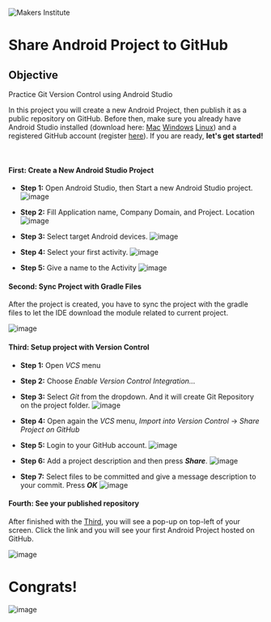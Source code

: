 ![Makers Institute](../images/logo-makersinstitute.png)

# Share Android Project to GitHub

## Objective
Practice Git Version Control using Android Studio

In this project you will create a new Android Project, then publish it as a public repository on GitHub. Before then, make sure you already have Android Studio installed (download here: [Mac](https://dl.google.com/dl/android/studio/install/2.2.2.0/android-studio-ide-145.3360264-mac.dmg) [Windows](https://dl.google.com/dl/android/studio/install/2.2.2.0/android-studio-bundle-145.3360264-windows.exe) [Linux](https://dl.google.com/dl/android/studio/ide-zips/2.2.2.0/android-studio-ide-145.3360264-linux.zip)) and a registered GitHub account (register [here](https://github.com/)). If you are ready, **let's get started!**

</br>

#### First: Create a New Android Studio Project

* **Step 1:** Open Android Studio, then Start a new Android Studio project.
![image](../images/w1d3%20-%201.png)

* **Step 2:** Fill Application name, Company Domain, and Project. Location
![image](../images/w1d3%20-%202.png)

* **Step 3:** Select target Android devices. 
![image](../images/w1d3%20-%203.png)

* **Step 4:** Select your first activity.
![image](../images/w1d3%20-%204.png)

* **Step 5:** Give a name to the Activity
![image](../images/w1d3%20-%205.png)


#### Second: Sync Project with Gradle Files
After the project is created, you have to sync the project with the gradle files to let the IDE download the module related to current project.

![image](../images/w1d3%20-%206.png)


#### Third: Setup project with Version Control

* **Step 1:** Open *VCS* menu
* **Step 2:** Choose *Enable Version Control Integration...*
* **Step 3:** Select *Git* from the dropdown. And it will create Git Repository on the project folder.
![image](../images/w1d3%20-%207.png)

* **Step 4:** Open again the *VCS* menu, *Import into Version Control* -> *Share Project on GitHub*
* **Step 5:** Login to your GitHub account.
![image](../images/w1d3%20-%208.png)
* **Step 6:** Add a project description and then press ***Share***.
![image](../images/w1d3%20-%209.png)
* **Step 7:** Select files to be committed and give a message description to your commit. Press ***OK***
![image](../images/w1d3%20-%2010.png)


#### Fourth: See your published repository
After finished with the [Third](), you will see a pop-up on top-left of your screen. Click the link and you will see your first Android Project hosted on GitHub.

![image](../images/w1d3%20-%2011.png)


# Congrats!
![image](../images/w1d3%20-%2012.png)